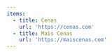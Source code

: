 ```yaml
---
items:
  - title: Cenas
    url: 'https://cenas.com'
  - title: Mais Cenas
    url: 'https://maiscenas.com'
---
```


